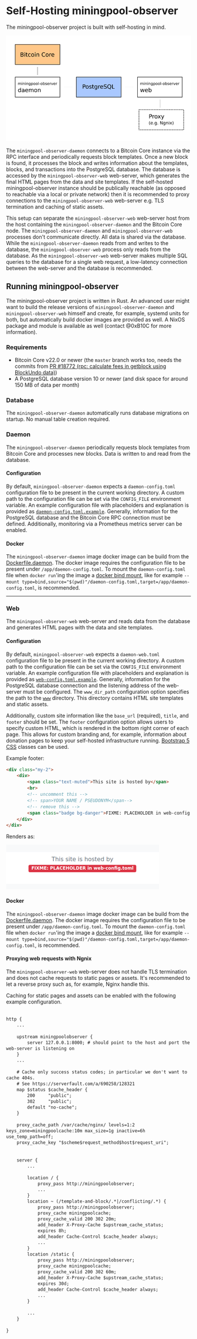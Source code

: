 # Self-Hosting miningpool-observer

The miningpool-observer project is built with self-hosting in mind.

![Infrastructure Overview][infra-overview]

[infra-overview]: self-hosting-overview.png

The `miningpool-observer-daemon` connects to a Bitcoin Core instance via the RPC interface and periodically requests block templates.
Once a new block is found, it processes the block and writes information about the templates, blocks, and transactions into the PostgreSQL database.
The database is accessed by the `miningpool-observer-web` web-server, which generates the final HTML pages from the data and site templates.
If the self-hosted miningpool-observer instance should be publically reachable (as opposed to reachable via a local or private network) then it is recommended to proxy connections to the `miningpool-observer-web` web-server e.g. TLS termination and caching of static assets.


This setup can separate the `miningpool-observer-web` web-server host from the host containing the `miningpool-observer-daemon` and the Bitcoin Core node.
The `miningpool-observer-daemon` and `miningpool-observer-web` processes don't communicate directly.
All data is shared via the database.
While the `miningpool-observer-daemon` reads from and writes to the database, the `miningpool-observer-web` process only reads from the database.
As the `miningpool-observer-web` web-server makes multiple SQL queries to the database for a single web request, a low-latency connection between the web-server and the database is recommended.

## Running miningpool-observer

The miningpool-observer project is written in Rust.
An advanced user might want to build the release versions of `miningpool-observer-daemon` and `miningpool-observer-web` himself and create, for example, systemd units for both, but automatically build docker images are provided as well.
A NixOS package and module is available as well (contact @0xB10C for more information).

### Requirements

- Bitcoin Core v22.0 or newer (the `master` branch works too, needs the commits from [PR #18772 (rpc: calculate fees in getblock using BlockUndo data)](https://github.com/bitcoin/bitcoin/pull/18772))
- A PostgreSQL database version 10 or newer (and disk space for around 150 MB of data per month)

### Database

The `miningpool-observer-daemon` automatically runs database migrations on startup.
No manual table creation required.


### Daemon

The `miningpool-observer-daemon` periodically requests block templates from Bitcoin Core and processes new blocks.
Data is written to and read from the database.

#### Configuration

By default, `miningpool-observer-daemon` expects a `daemon-config.toml` configuration file to be present in the current working directory.
A custom path to the configuration file can be set via the `CONFIG_FILE` environment variable.
An example configuration file with placeholders and explanation is provided as [`daemon-config.toml.example`](../daemon-config.toml.example).
Generally, information for the PostgreSQL database and the Bitcoin Core RPC connection must be defined.
Additionally, monitoring via a Prometheus metrics server can be enabled.

#### Docker

The `miningpool-observer-daemon` image docker image can be build from the [Dockerfile.daemon](../contrib/docker/Dockerfile.daemon).
The docker image requires the configuration file to be present under `/app/daemon-config.toml`.
To mount the `daemon-config.toml` file when `docker run`'ing the image a [docker bind mount](https://docs.docker.com/storage/bind-mounts/), like for example `--mount type=bind,source="$(pwd)"/daemon-config.toml,target=/app/daemon-config.toml`, is recommended.

---

### Web

The `miningpool-observer-web` web-server and reads data from the database and generates HTML pages with the data and site templates.

#### Configuration

By default, `miningpool-observer-web` expects a `daemon-web.toml` configuration file to be present in the current working directory.
A custom path to the configuration file can be set via the `CONFIG_FILE` environment variable.
An example configuration file with placeholders and explanation is provided as [`web-config.toml.example`](../web-config.toml.example).
Generally, information for the PostgreSQL database connection and the listening address of the web-server must be configured.
The `www_dir_path` configuration option specifies the path to the [`www`](../www) directory.
This directory contains HTML site templates and static assets.

Additionally, custom site information like the `base_url` (required),  `title`, and `footer` should be set.
The `footer` configuration option allows users to specify custom HTML, which is rendered in the bottom right corner of each page.
This allows for custom branding and, for example, information about donation pages to keep your self-hosted infrastructure running.
[Bootstrap 5 CSS](https://getbootstrap.com/docs/5.0/getting-started/introduction/) classes can be used.

Example footer:
``` html
<div class="my-2">
    <div>
        <span class="text-muted">This site is hosted by</span>
        <br>
        <!-- uncomment this -->
        <!-- span>YOUR NAME / PSEUDONYM</span-->
        <!-- remove this -->
        <span class="badge bg-danger">FIXME: PLACEHOLDER in web-config.toml</span>
    </div>
</div>
```

Renders as:

![Render of the provided example footer HTML][custom-footer]

[custom-footer]: screenshot-placeholder-custom-footer.png

#### Docker

The `miningpool-observer-daemon` image docker image can be build from the [Dockerfile.daemon](../contrib/docker/Dockerfile.daemon).
The docker image requires the configuration file to be present under `/app/daemon-config.toml`.
To mount the `daemon-config.toml` file when `docker run`'ing the image a [docker bind mount](https://docs.docker.com/storage/bind-mounts/), like for example `--mount type=bind,source="$(pwd)"/daemon-config.toml,target=/app/daemon-config.toml`, is recommended.

#### Proxying web requests with Ngnix

The `miningpool-observer-web` web-server does not handle TLS termination and does not cache requests to static pages or assets.
It's recommended to let a reverse proxy such as, for example, Nginx handle this.

Caching for static pages and assets can be enabled with the following example configuration.

```config

http {
    ...

    upstream miningpoolobserver {
        server 127.0.0.1:8000; # should point to the host and port the web-server is listening on
    }
    ...

    # Cache only success status codes; in particular we don't want to cache 404s.
    # See https://serverfault.com/a/690258/128321
    map $status $cache_header {
        200     "public";
        302     "public";
        default "no-cache";
    }

    proxy_cache_path /var/cache/nginx/ levels=1:2 keys_zone=miningpoolcache:10m max_size=1g inactive=6h use_temp_path=off;
    proxy_cache_key "$scheme$request_method$host$request_uri";


    server {
        ...

        location / {
            proxy_pass http://miningpoolobserver;
            ...
        }
        location ~ (/template-and-block/.*|/conflicting/.*) {
            proxy_pass http://miningpoolobserver;
            proxy_cache miningpoolcache;
            proxy_cache_valid 200 302 20m;
            add_header X-Proxy-Cache $upstream_cache_status;
            expires 8h;
            add_header Cache-Control $cache_header always;
            ...
        }
        location /static {
            proxy_pass http://miningpoolobserver;
            proxy_cache miningpoolcache;
            proxy_cache_valid 200 302 60m;
            add_header X-Proxy-Cache $upstream_cache_status;
            expires 30d;
            add_header Cache-Control $cache_header always;
            ...
        }

        ...
    }

}

```
